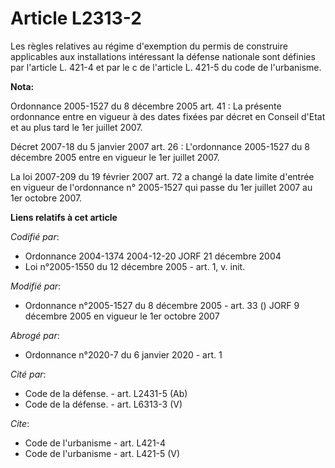 # Article L2313-2

Les règles relatives au régime d'exemption du permis de construire applicables aux installations intéressant la défense
nationale sont définies par l'article L. 421-4 et par le c de l'article L. 421-5 du code de l'urbanisme.

**Nota:**

Ordonnance 2005-1527 du 8 décembre 2005 art. 41 : La présente ordonnance entre en vigueur à des dates fixées par décret en
Conseil d'Etat et au plus tard le 1er juillet 2007.

Décret 2007-18 du 5 janvier 2007 art. 26 : L'ordonnance 2005-1527 du 8 décembre 2005 entre en vigueur le 1er juillet 2007.

La loi 2007-209 du 19 février 2007 art. 72 a changé la date limite d'entrée en vigueur de l'ordonnance n° 2005-1527 qui passe
du 1er juillet 2007 au 1er octobre 2007.

**Liens relatifs à cet article**

_Codifié par_:

  - Ordonnance 2004-1374 2004-12-20 JORF 21 décembre 2004
  - Loi n°2005-1550 du 12 décembre 2005 - art. 1, v. init.

_Modifié par_:

  - Ordonnance n°2005-1527 du 8 décembre 2005 - art. 33 () JORF 9 décembre 2005 en vigueur le 1er octobre 2007

_Abrogé par_:

  - Ordonnance n°2020-7 du 6 janvier 2020 - art. 1

_Cité par_:

  - Code de la défense. - art. L2431-5 (Ab)
  - Code de la défense. - art. L6313-3 (V)

_Cite_:

  - Code de l'urbanisme - art. L421-4
  - Code de l'urbanisme - art. L421-5 (V)
